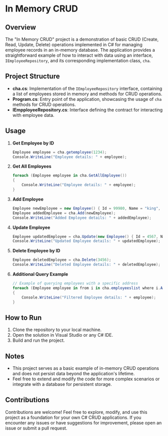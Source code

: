 # In Memory CRUD

## Overview

The "In Memory CRUD" project is a demonstration of basic CRUD (Create, Read, Update, Delete) operations implemented in C# for managing employee records in an in-memory database. The application provides a straightforward example of how to interact with data using an interface, `IEmployeeRepository`, and its corresponding implementation class, `cha`.

## Project Structure

- **cha.cs**: Implementation of the `IEmployeeRepository` interface, containing a list of employees stored in memory and methods for CRUD operations.
- **Program.cs**: Entry point of the application, showcasing the usage of `cha` methods for CRUD operations.
- **IEmpployeeRepository.cs**: Interface defining the contract for interacting with employee data.

## Usage

1. **Get Employee by ID**
    ```csharp
    Employee employee = cha.getemployee(1234);
    Console.WriteLine("Employee details: " + employee);
    ```

2. **Get All Employees**
    ```csharp
    foreach (Employee employee in cha.GetAllEmployee())
    {
        Console.WriteLine("Employee details: " + employee);
    }
    ```

3. **Add Employee**
    ```csharp
    Employee newEmployee = new Employee() { Id = 99980, Name = "king", Salary = 900098, Address = "Rajsthan, India" };
    Employee addedEmployee = cha.Add(newEmployee);
    Console.WriteLine("Added Employee details: " + addedEmployee);
    ```

4. **Update Employee**
    ```csharp
    Employee updatedEmployee = cha.Update(new Employee() { Id = 4567, Name = "kohli", Salary = 9000998, Address = "delhi, India" });
    Console.WriteLine("Updated Employee details: " + updatedEmployee);
    ```

5. **Delete Employee by ID**
    ```csharp
    Employee deletedEmployee = cha.Delete(3456);
    Console.WriteLine("Deleted Employee details: " + deletedEmployee);
    ```

6. **Additional Query Example**
    ```csharp
    // Example of querying employees with a specific address
    foreach (Employee employee in from i in cha.employeeslist where i.Address == "Auraiya, uttar pradesh" select i)
    {
        Console.WriteLine("Filtered Employee details: " + employee);
    }
    ```

## How to Run

1. Clone the repository to your local machine.
2. Open the solution in Visual Studio or any C# IDE.
3. Build and run the project.

## Notes

- This project serves as a basic example of in-memory CRUD operations and does not persist data beyond the application's lifetime.
- Feel free to extend and modify the code for more complex scenarios or integrate with a database for persistent storage.

## Contributions

Contributions are welcome! Feel free to explore, modify, and use this project as a foundation for your own C# CRUD applications. If you encounter any issues or have suggestions for improvement, please open an issue or submit a pull request.
